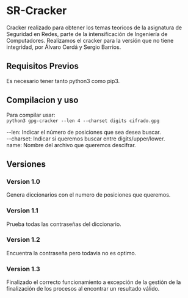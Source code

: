 # SR-Cracker

Cracker realizado para obtener los temas teoricos de la asignatura de Seguridad en Redes, parte de la intensificación de Ingeniería de Computadores. Realizamos el cracker para la versión que no tiene integridad, por Álvaro Cerdá y Sergio Barrios.  

## Requisitos Previos  
Es necesario tener tanto python3 como pip3.  

## Compilacion y uso   
Para compilar usar:  
`python3 gpg-cracker --len 4 --charset digits cifrado.gpg `  

--len: Indicar el número de posiciones que sea desea buscar.  
--charset: Indicar si queremos buscar entre digits/upper/lower.  
name: Nombre del archivo que queremos descifrar.  


## Versiones  
### Version 1.0  
Genera diccionarios con el numero de posiciones que queremos.

### Version 1.1  
Prueba todas las contraseñas del diccionario.  

### Version 1.2  
Encuentra la contraseña pero todavia no es optimo.  

### Version 1.3  
Finalizado el correcto funcionamiento a excepción de la gestión de la finalización de los procesos al encontrar un resultado válido.  